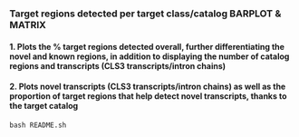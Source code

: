### Target regions detected per target class/catalog BARPLOT & MATRIX

#### 1. Plots the % target regions detected overall, further differentiating the novel and known regions, in addition to displaying the number of catalog regions and transcripts (CLS3 transcripts/intron chains)
#### 2. Plots novel transcripts (CLS3 transcripts/intron chains) as well as the proportion of target regions that help detect novel transcripts, thanks to the target catalog

``` bash README.sh ```
